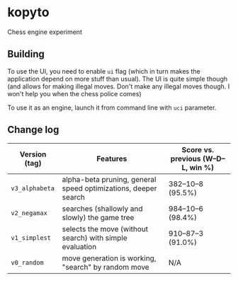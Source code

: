 # kopyto

Chess engine experiment

## Building

To use the UI, you need to enable `ui` flag (which in turn makes the application depend on more stuff than
usual). The UI is quite simple though (and allows for making illegal moves. Don't make any illegal moves
though. I won't help you when the chess police comes)

To use it as an engine, launch it from command line with `uci` parameter.

## Change log

| Version (tag)          | Features                                                               | Score vs. previous (W–D–L, win %) |
| ---------------------- | ---------------------------------------------------------------------- | --------------------------------- |
| `v3_alphabeta`         | alpha-beta pruning, general speed optimizations, deeper search         | 382–10–8 (95.5%)                  |
| `v2_negamax`           | searches (shallowly and slowly) the game tree                          | 984–10–6 (98.4%)                  |
| `v1_simplest`          | selects the move (without search) with simple evaluation               | 910–87–3 (91.0%)                  |
| `v0_random`            | move generation is working, "search" by random move                    | N/A                               |

